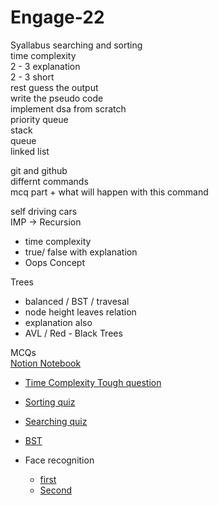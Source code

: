 # Engage-22

Syallabus
searching and sorting<br>
time complexity<br>
2 - 3 explanation<br>
2 - 3 short<br>
rest guess the output<br>
write the pseudo code<br>
implement dsa from scratch<br>
priority queue<br>
stack<br>
queue<br>
linked list<br>

git and github<br>
differnt commands<br>
  mcq part  + what will happen with this command

self driving cars<br>
IMP -> Recursion<br>
  - time complexity
  - true/ false with explanation
  - Oops Concept

Trees<br>
  - balanced / BST / travesal
  - node height leaves relation
  - explanation also
  - AVL / Red - Black Trees

MCQs<br>
[Notion Notebook](https://www.notion.so/Engage-2022-2fe284abcfb74dd8894af437de730143)
- [Time Complexity Tough question](https://testbook.com/objective-questions/mcq-on-time-complexity--5eea6a0c39140f30f369e0ea)
- [Sorting quiz](https://www.geeksforgeeks.org/algorithms-gq/searching-and-sorting-gq/)
- [Searching quiz](https://www.geeksforgeeks.org/algorithms-gq/searching-gq/)
- [BST](https://www.geeksforgeeks.org/data-structure-gq/binary-search-trees-gq/)










- Face recognition<br>
  - [first](https://github.com/nevilparmar11/Attendance-Management-System-Using-Face-Recognition)
  - [Second](https://github.com/Marin-Tony/attendance-system-using-face-detection)

